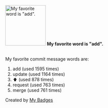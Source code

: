 <img src="https://my-badges.github.io/my-badges/favorite-word.png" alt="My favorite word is &quot;add&quot;." title="My favorite word is &quot;add&quot;." width="128">
<strong>My favorite word is &quot;add&quot;.</strong>
<br><br>

My favorite commit message words are:

1. add (used 1595 times)
2. update (used 1164 times)
3. :arrow_up: (used 878 times)
4. request (used 763 times)
5. merge (used 761 times)


Created by <a href="https://github.com/my-badges/my-badges">My Badges</a>